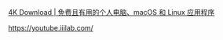 [4K Download | 免费且有用的个人电脑、macOS 和 Linux 应用程序](https://www.4kdownload.com/zh-cn/5)


https://youtube.iiilab.com/